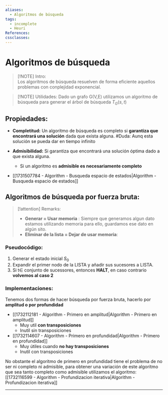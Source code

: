 ```yaml
---
aliases:
  - Algoritmos de búsqueda
tags:
  - incomplete
  - Heuri
References: 
cssclasses:
---
```

# Algoritmos de búsqueda

> [!NOTE] Intro:  
> Los algoritmos de búsqueda resuelven de forma eficiente aquellos problemas con conplejidad exponencial. 

> [!NOTE] Utilidades: 
> Dado un grafo G(V,E) utilizamos un algoritmo de búsqueda para generar el árbol de búsqueda $T_G(s,t)$
> 
## Propiedades: 
+ **Completitud:** Un algoritmo de búsqueda es completo si **garantiza que encontrará una solución** dada que exista alguna. #Duda: Aunq esta solución se pueda dar en tiempo infinito
+ **Admisibilidad:** Si garantiza que encontrará una solución óptima dado a que exista alguna. 
	+ Si un algoritmo es **admisible es necesariamente completo**


+ [[1731507784 - Algorithm - Busqueda espacio de estados|Algorithm - Busqueda espacio de estados]]

## Algoritmos de búsqueda por fuerza bruta: 

> [!attention] Remarks: 
> + **Generar = Usar memoria** : Siempre que generamos algun dato estamos utilizando memoria para ello, guardamos ese dato en algún sito. 
> + **Eliminar de la lista = Dejar de usar memoria**: 

### Pseudocódigo:
1. Generar el estado inicial $S_0$ 
2. Expandir el primer nodo de la LISTA y añadir sus sucesores a LISTA. 
3. Si t$\in$ conjunto de sucessores, entonces **HALT**, en caso contrario **volvemos al caso 2**
### Implementaciones:
Tenemos dos formas de hacer búsqueda por fuerza bruta, hacerlo por **amplitud o por profundidad**
+ [[1732112181 - Algorithm - Primero en amplitud|Algorithm - Primero en amplitud]]
	+ Muy util **con transposiciones**
	+ Inutil sin transposiciones
+ [[1732114607 - Algorithm - Primero en profundidad|Algorithm - Primero en profundidad]]
	+ Muy útiles cuando **no hay transposiciones**
	+ Inutil con transposiciones

No obstante el algoritmo de primero en profundidad tiene el problema de no ser ni completo ni admisible, para obtener una variación de este algoritmo que sea tanto completo como admisible utilizamos el algoritmo: [[1732116599 - Algorithm - Profundizacion iterativa|Algorithm - Profundizacion iterativa]]



***